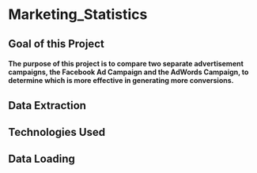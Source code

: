 # Marketing_Statistics

## Goal of this Project
#### The purpose of this project is to compare two separate advertisement campaigns, the Facebook Ad Campaign and the AdWords Campaign, to determine which is more effective in generating more conversions.

## Data Extraction

## Technologies Used

## Data Loading
